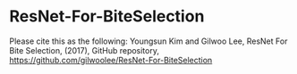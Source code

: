 # ResNet-For-BiteSelection

Please cite this as the following:
Youngsun Kim and Gilwoo Lee, ResNet For Bite Selection, (2017), GitHub repository, https://github.com/gilwoolee/ResNet-For-BiteSelection
